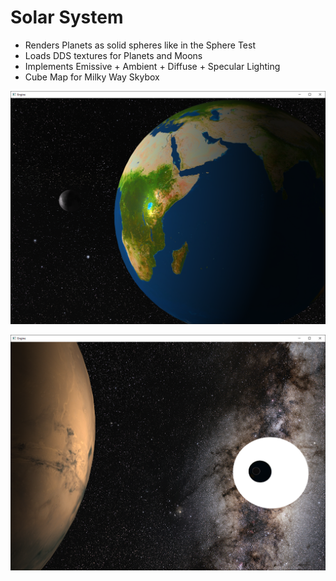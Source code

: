 # Solar System

* Renders Planets as solid spheres like in the Sphere Test
* Loads DDS textures for Planets and Moons
* Implements Emissive + Ambient + Diffuse + Specular Lighting
* Cube Map for Milky Way Skybox

![Alt text](Screenshots/01.png?raw=true "Earth-Moon-Sun")

![Alt text](Screenshots/02.png?raw=true "Mars")